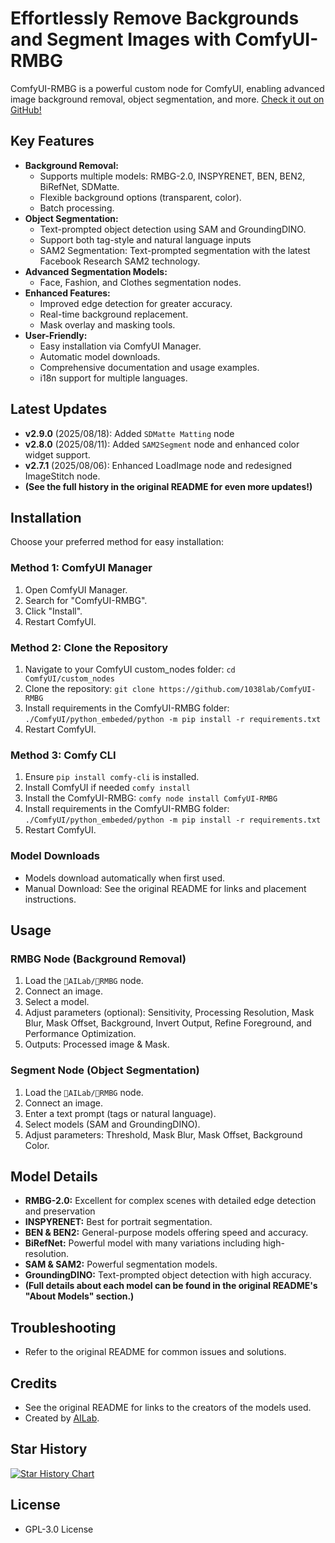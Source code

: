 # Effortlessly Remove Backgrounds and Segment Images with ComfyUI-RMBG

ComfyUI-RMBG is a powerful custom node for ComfyUI, enabling advanced image background removal, object segmentation, and more.  [Check it out on GitHub!](https://github.com/1038lab/ComfyUI-RMBG)

## Key Features

*   **Background Removal:**
    *   Supports multiple models: RMBG-2.0, INSPYRENET, BEN, BEN2, BiRefNet, SDMatte.
    *   Flexible background options (transparent, color).
    *   Batch processing.
*   **Object Segmentation:**
    *   Text-prompted object detection using SAM and GroundingDINO.
    *   Support both tag-style and natural language inputs
    *   SAM2 Segmentation: Text-prompted segmentation with the latest Facebook Research SAM2 technology.
*   **Advanced Segmentation Models:**
    *   Face, Fashion, and Clothes segmentation nodes.
*   **Enhanced Features:**
    *   Improved edge detection for greater accuracy.
    *   Real-time background replacement.
    *   Mask overlay and masking tools.
*   **User-Friendly:**
    *   Easy installation via ComfyUI Manager.
    *   Automatic model downloads.
    *   Comprehensive documentation and usage examples.
    *   i18n support for multiple languages.

## Latest Updates

*   **v2.9.0** (2025/08/18): Added `SDMatte Matting` node
*   **v2.8.0** (2025/08/11): Added `SAM2Segment` node and enhanced color widget support.
*   **v2.7.1** (2025/08/06): Enhanced LoadImage node and redesigned ImageStitch node.
*   **(See the full history in the original README for even more updates!)**

## Installation

Choose your preferred method for easy installation:

### Method 1: ComfyUI Manager

1.  Open ComfyUI Manager.
2.  Search for "ComfyUI-RMBG".
3.  Click "Install".
4.  Restart ComfyUI.

### Method 2: Clone the Repository

1.  Navigate to your ComfyUI custom\_nodes folder: `cd ComfyUI/custom_nodes`
2.  Clone the repository: `git clone https://github.com/1038lab/ComfyUI-RMBG`
3.  Install requirements in the ComfyUI-RMBG folder: `./ComfyUI/python_embeded/python -m pip install -r requirements.txt`
4.  Restart ComfyUI.

### Method 3: Comfy CLI

1.  Ensure `pip install comfy-cli` is installed.
2.  Install ComfyUI if needed `comfy install`
3.  Install the ComfyUI-RMBG: `comfy node install ComfyUI-RMBG`
4.  Install requirements in the ComfyUI-RMBG folder: `./ComfyUI/python_embeded/python -m pip install -r requirements.txt`
5.  Restart ComfyUI.

### Model Downloads

*   Models download automatically when first used.
*   Manual Download:  See the original README for links and placement instructions.

## Usage

### RMBG Node (Background Removal)

1.  Load the `🧪AILab/🧽RMBG` node.
2.  Connect an image.
3.  Select a model.
4.  Adjust parameters (optional):  Sensitivity, Processing Resolution, Mask Blur, Mask Offset, Background, Invert Output, Refine Foreground, and Performance Optimization.
5.  Outputs: Processed image & Mask.

### Segment Node (Object Segmentation)

1.  Load the `🧪AILab/🧽RMBG` node.
2.  Connect an image.
3.  Enter a text prompt (tags or natural language).
4.  Select models (SAM and GroundingDINO).
5.  Adjust parameters: Threshold, Mask Blur, Mask Offset, Background Color.

## Model Details

*   **RMBG-2.0:** Excellent for complex scenes with detailed edge detection and preservation
*   **INSPYRENET:** Best for portrait segmentation.
*   **BEN & BEN2:** General-purpose models offering speed and accuracy.
*   **BiRefNet:** Powerful model with many variations including high-resolution.
*   **SAM & SAM2:** Powerful segmentation models.
*   **GroundingDINO:** Text-prompted object detection with high accuracy.
*   **(Full details about each model can be found in the original README's "About Models" section.)**

## Troubleshooting

*   Refer to the original README for common issues and solutions.

## Credits

*   See the original README for links to the creators of the models used.
*   Created by [AILab](https://github.com/1038lab).

## Star History

<a href="https://www.star-history.com/#1038lab/comfyui-rmbg&Date">
 <picture>
   <source media="(prefers-color-scheme: dark)" srcset="https://api.star-history.com/svg?repos=1038lab/comfyui-rmbg&type=Date&theme=dark" />
   <source media="(prefers-color-scheme: light)" srcset="https://api.star-history.com/svg?repos=1038lab/comfyui-rmbg&type=Date" />
   <img alt="Star History Chart" src="https://api.star-history.com/svg?repos=1038lab/comfyui-rmbg&type=Date" />
 </picture>
</a>

## License

*   GPL-3.0 License